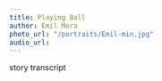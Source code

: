 ```yaml
---
title: Playing Ball
author: Emil Mora
photo_url: "/portraits/Emil-min.jpg"
audio_url:
---
```


story transcript